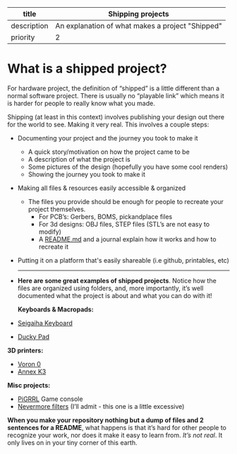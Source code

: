 | title       | Shipping projects                                |
| ----------- | ------------------------------------------------ |
| description | An explanation of what makes a project "Shipped" |
| priority    | 2                                                |

# What is a shipped project?

For hardware project, the definition of “shipped” is a little different than a normal software project. There is usually no “playable link” which means it is harder for people to really know what you made.

Shipping (at least in this context) involves publishing your design out there for the world to see. Making it very real. This involves a couple steps:

- Documenting your project and the journey you took to make it
  - A quick story/motivation on how the project came to be
  - A description of what the project is
  - Some pictures of the design (hopefully you have some cool renders)
  - Showing the journey you took to make it
- Making all files & resources easily accessible & organized
  - The files you provide should be enough for people to recreate your project themselves.
    - For PCB’s: Gerbers, BOMS, pickandplace files
    - For 3d designs: OBJ files, STEP files (STL’s are not easy to modify)
    - A [README.md](http://README.md) and a journal explain how it works and how to recreate it
- Putting it on a platform that's easily shareable (i.e github, printables, etc)
- ***

  **Here are some great examples of shipped projects**. Notice how the files are organized using folders, and, more importantly, it’s well documented what the project is about and what you can do with it!

  **Keyboards & Macropads:**

- [Seigaiha Keyboard](https://github.com/yiancar/Seigaiha)
- [Ducky Pad](https://github.com/dekuNukem/duckyPad)

**3D printers:**

- [Voron 0](https://github.com/VoronDesign/Voron-0)
- [Annex K3](https://github.com/Annex-Engineering/Gasherbrum-K3)

**Misc projects:**

- [PiGRRL](https://github.com/adafruit/Adafruit-PiGRRL-PCB) Game console
- [Nevermore filters](https://github.com/nevermore3d/Nevermore_Micro) (I’ll admit - this one is a little excessive)

**When you make your repository nothing but a dump of files and 2 sentences for a README**, what happens is that it’s hard for other people to recognize your work, nor does it make it easy to learn from. *It’s not real*. It only lives on in your tiny corner of this earth.
